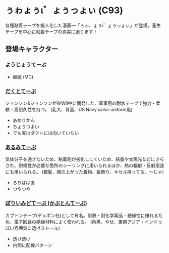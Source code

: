 # ぅゎょぅι゛ょぅっょぃ (C93)

各種粘着テープを擬人化した漫画―「ぅゎ、ょぅι゛ょぅっょぃ」が登場。養生テープを中心に粘着テープの真実に迫ります！

## 登場キャラクター

### ようじょうてーぷ

* 継続 (MC)

### [だくとてーぷ](./characters/DuctTape.md)

ジョンソン&ジョンソンがWWII中に開発した、軍事用の耐水テープで強力・柔軟・高耐久性を持つ。
(乳大、背高、US Navy sailor uniform風)

* あめりかん
* ちょうつよい
* でも実はダクトには向いていない

### [あるみてーぷ](./characters/AluminiumTape.md)

気体分子を通さないため、粘着剤が劣化しにくいため、結露や太陽光などにさらされ、耐候性が必要な箇所のシーリングに用いられるほか、熱の輻射・反射用途にも用いられる。
(銀髪、裾の上がった着物、髪飾り、キセル持ってる、～じゃ)

* ろりばばあ
* つやつや

### [ぽりいみどてーぷ (かぷとんてーぷ)](./characters/PolyimideTape.md)

カプトンテープ(デュポン社)として有名。耐熱・耐化学薬品・絶縁性に優れるため、電子回路の絶縁材料によく使われる。
(色黒、やせ、東南アジア・インドっぽい雰囲気に透けストール)

* 透け透け
* 内側に配線パターン
